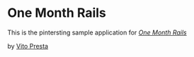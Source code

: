 # One Month Rails

This is the pintersting sample application for 
[*One Month Rails*](http://onemonthrails.com)

by [Vito Presta](vitopresta.com)